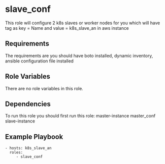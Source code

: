 slave_conf
=========

This role will configure 2 k8s slaves or worker nodes for you which will have tag as key = Name and value = k8s_slave_an in aws instance

Requirements
------------

The requirements are you should have boto installed, dynamic inventory, ansible configuration file installed

Role Variables
--------------

There are no role variables in this role.

Dependencies
------------

To run this role you should first run this role:
master-instance
master_conf
slave-instance

Example Playbook
----------------

    - hosts: k8s_slave_an
      roles:
         - slave_conf

